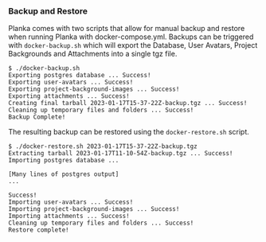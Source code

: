 ### Backup and Restore

Planka comes with two scripts that allow for manual backup and restore when running Planka with docker-compose.yml.
Backups can be triggered with `docker-backup.sh` which will export the Database, User Avatars, Project Backgrounds and Attachments into a single tgz file.

```
$ ./docker-backup.sh
Exporting postgres database ... Success!
Exporting user-avatars ... Success!
Exporting project-background-images ... Success!
Exporting attachments ... Success!
Creating final tarball 2023-01-17T15-37-22Z-backup.tgz ... Success!
Cleaning up temporary files and folders ... Success!
Backup Complete!
```

The resulting backup can be restored using the `docker-restore.sh` script.

```
$ ./docker-restore.sh 2023-01-17T15-37-22Z-backup.tgz
Extracting tarball 2023-01-17T11-10-54Z-backup.tgz ... Success!
Importing postgres database ...

[Many lines of postgres output]
...

Success!
Importing user-avatars ... Success!
Importing project-background-images ... Success!
Importing attachments ... Success!
Cleaning up temporary files and folders ... Success!
Restore complete!
```
